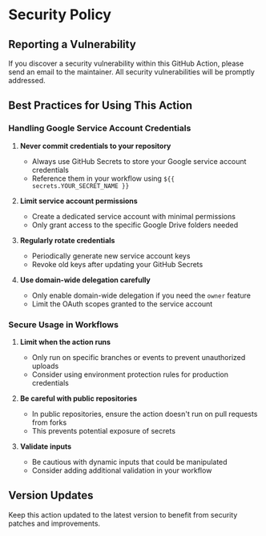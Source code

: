 # Security Policy

## Reporting a Vulnerability

If you discover a security vulnerability within this GitHub Action, please send an email to the maintainer. All security vulnerabilities will be promptly addressed.

## Best Practices for Using This Action

### Handling Google Service Account Credentials

1. **Never commit credentials to your repository**
   - Always use GitHub Secrets to store your Google service account credentials
   - Reference them in your workflow using `${{ secrets.YOUR_SECRET_NAME }}`

2. **Limit service account permissions**
   - Create a dedicated service account with minimal permissions
   - Only grant access to the specific Google Drive folders needed

3. **Regularly rotate credentials**
   - Periodically generate new service account keys
   - Revoke old keys after updating your GitHub Secrets

4. **Use domain-wide delegation carefully**
   - Only enable domain-wide delegation if you need the `owner` feature
   - Limit the OAuth scopes granted to the service account

### Secure Usage in Workflows

1. **Limit when the action runs**
   - Only run on specific branches or events to prevent unauthorized uploads
   - Consider using environment protection rules for production credentials

2. **Be careful with public repositories**
   - In public repositories, ensure the action doesn't run on pull requests from forks
   - This prevents potential exposure of secrets

3. **Validate inputs**
   - Be cautious with dynamic inputs that could be manipulated
   - Consider adding additional validation in your workflow

## Version Updates

Keep this action updated to the latest version to benefit from security patches and improvements.


